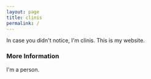 ```yaml
---
layout: page
title: clinis
permalink: /
---
```


In case you didn't notice, I'm clinis. This is my website.

### More Information

I'm a person.
